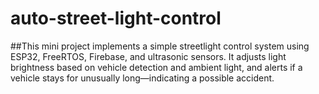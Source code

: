 # auto-street-light-control

##This mini project implements a simple streetlight control system using ESP32, FreeRTOS, Firebase, and ultrasonic sensors. It adjusts light brightness based on vehicle detection and ambient light, and alerts if a vehicle stays for unusually long—indicating a possible accident.
